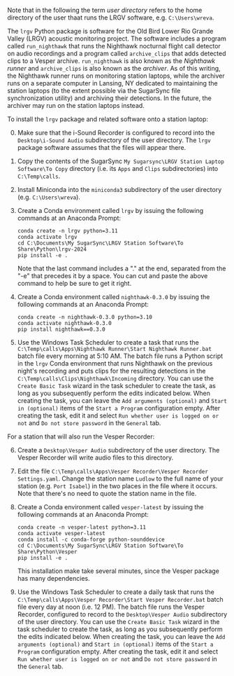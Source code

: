 Note that in the following the term *user directory* refers to the
home directory of the user thaat runs the LRGV software, e.g.
`C:\Users\wreva`.

The `lrgv` Python package is software for the Old Bird Lower Rio Grande
Valley (LRGV) acoustic monitoring project. The software includes a
program called `run_nighthawk` that runs the Nighthawk nocturnal flight
call detector on audio recordings and a program called `archive_clips`
that adds detected clips to a Vesper archive. `run_nighthawk` is
also known as the *Nighthawk runner* and `archive_clips` is also known
as the *archiver*. As of this writing, the Nighthawk runner runs on
monitoring station laptops, while the archiver runs on a separate
computer in Lansing, NY dedicated to maintaining the station laptops
(to the extent possible via the SugarSync file synchronization utility)
and archiving their detections. In the future, the archiver may run
on the station laptops instead.

To install the `lrgv` package and related software onto a station laptop:

0. Make sure that the i-Sound Recorder is configured to record into the
   `Desktop\i-Sound Audio` subdirectory of the user directory. The `lrgv`
   package software assumes that the files will appear there.

1. Copy the contents of the SugarSync
   `My Sugarsync\LRGV Station Laptop Software\To Copy` directory (i.e.
   its `Apps` and `Clips` subdirectories) into `C:\Temp\calls`.

2. Install Miniconda into the `miniconda3` subdirectory of the user
   directory (e.g. `C:\Users\wreva`).

3. Create a Conda environment called `lrgv` by issuing the following
   commands at an Anaconda Prompt:

       conda create -n lrgv python=3.11
       conda activate lrgv
       cd C:\Documents\My SugarSync\LRGV Station Software\To Share\Python\lrgv-2024
       pip install -e .

   Note that the last command includes a "." at the end, separated
   from the "-e" that precedes it by a space. You can cut and paste
   the above command to help be sure to get it right.

4. Create a Conda environment called `nighthawk-0.3.0` by issuing the
   following commands at an Anaconda Prompt:

       conda create -n nighthawk-0.3.0 python=3.10
       conda activate nighthawk-0.3.0
       pip install nighthawk==0.3.0

5. Use the Windows Task Scheduler to create a task that runs
   the `C:\Temp\calls\Apps\Nighthawk Runner\Start Nighthawk Runner.bat`
   batch file every morning at 5:10 AM. The batch file runs a Python
   script in the `lrgv` Conda environment that runs Nighthawk on the
   previous night's recording and puts clips for the resulting detections
   in the `C:\Temp\calls\Clips\Nighthawk\Incoming` directory. You can
   use the `Create Basic Task` wizard in the task scheduler to create
   the task, as long as you subsequently perform the edits indicated
   below. When creating the task, you can leave the
   `Add arguments (optional)` and `Start in (optional)` items of the
   `Start a Program` configuration empty. After creating the task,
   edit it and select `Run whether user is logged on or not` and
   `Do not store password` in the `General` tab.

For a station that will also run the Vesper Recorder:

6. Create a `Desktop\Vesper Audio` subdirectory of the user
   directory. The Vesper Recorder will write audio files to
   this directory.

7. Edit the file
   `C:\Temp\calls\Apps\Vesper Recorder\Vesper Recorder Settings.yaml`.
   Change the station name `Ludlow` to the full name of your station
   (e.g. `Port Isabel`) in the two places in the file where it occurs.
   Note that there's no need to quote the station name in the file.

8. Create a Conda environment called `vesper-latest` by issuing the
   following commands at an Anaconda Prompt:

       conda create -n vesper-latest python=3.11
       conda activate vesper-latest
       conda install -c conda-forge python-sounddevice
       cd C:\Documents\My SugarSync\LRGV Station Software\To Share\Python\Vesper
       pip install -e .

   This installation make take several minutes, since the Vesper
   package has many dependencies.

9. Use the Windows Task Scheduler to create a daily task that runs
   the `C:\Temp\calls\Apps\Vesper Recorder\Start Vesper Recorder.bat`
   batch file every day at noon (i.e. 12 PM). The batch file runs
   the Vesper Recorder, configured to record to the
   `Desktop\Vesper Audio` subdirectory of the user directory. You can
   use the `Create Basic Task` wizard in the task scheduler to create
   the task, as long as you subsequently perform the edits indicated
   below. When creating the task, you can leave the
   `Add arguments (optional)` and `Start in (optional)` items of the
   `Start a Program` configuration empty. After creating the task,
   edit it and select `Run whether user is logged on or not` and
   `Do not store password` in the `General` tab.